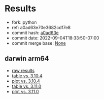 # Results

- fork: python
- ref: a0ad63e70e3682cdf7e8
- commit hash: [a0ad63e](https://github.com/python/cpython/commit/a0ad63e)
- commit date: 2022-09-04T18:33:50-07:00
- commit merge base: [None](https://github.com/python/cpython/commit/None)

## darwin arm64

- [raw results](bm-20220904-darwin-arm64-python-a0ad63e70e3682cdf7e8-3.12.0a0-a0ad63e.json)
- [table vs. 3.10.4](bm-20220904-darwin-arm64-python-a0ad63e70e3682cdf7e8-3.12.0a0-a0ad63e-vs-3.10.4.md)
- [plot vs. 3.10.4](bm-20220904-darwin-arm64-python-a0ad63e70e3682cdf7e8-3.12.0a0-a0ad63e-vs-3.10.4.png)
- [table vs. 3.11.0](bm-20220904-darwin-arm64-python-a0ad63e70e3682cdf7e8-3.12.0a0-a0ad63e-vs-3.11.0.md)
- [plot vs. 3.11.0](bm-20220904-darwin-arm64-python-a0ad63e70e3682cdf7e8-3.12.0a0-a0ad63e-vs-3.11.0.png)

